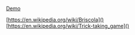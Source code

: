 [Demo](https://calog3r0.github.io/briscola.js/demo/web/index.html)

[https://en.wikipedia.org/wiki/Briscola]()
[https://en.wikipedia.org/wiki/Trick-taking_game]()